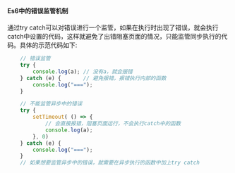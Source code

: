

#### Es6中的错误监管机制
通过try catch可以对错误进行一个监管，如果在执行时出现了错误，就会执行catch中设置的代码，这样就避免了出错阻塞页面的情况，只能监管同步执行的代码。具体的示范代码如下:
```js
    // 错误监管
    try {
        console.log(a); // 没有a，就会报错
    } catch (e) {       // 避免报错，报错执行内部的函数
        console.log("===");  
    }

    // 不能监管异步中的错误
    try {
        setTimeout( () => {
            // 会直接报错，阻塞页面运行，不会执行catch中的函数
            console.log(a); 
        }, 0)
    } catch (e) {       
        console.log("===");  
    }
    // 如果想要监管异步中的错误，就需要在异步执行的函数中加上try catch
```

